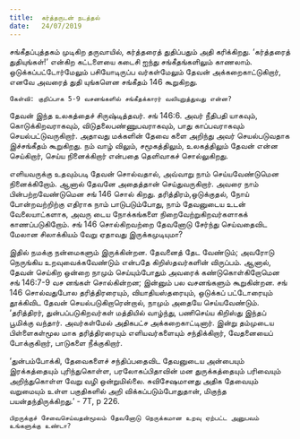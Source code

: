 ```yaml
---
title:  கர்த்தருடன் நடத்தல்
date:   24/07/2019
---
```


சங்கீதப்புத்தகம் முடிகிற தருவாயில், கர்த்தரைத் துதிப்பதும் அதி கரிக்கிறது. ‘கர்த்தரைத் துதியுங்கள்!’ என்கிற கட்டளையை கடைசி ஐந்து சங்கீதங்களிலும் காணலாம். ஒடுக்கப்பட்டோர்மேலும் பசியோடிருப்ப வர்கள்மேலும் தேவன் அக்கறைகாட்டுகிறார், எனவே அவரைத் துதி யுங்களென சங்கீதம் 146 கூறுகிறது.

`கேள்வி: குறிப்பாக 5-9 வசனங்களில் சங்கீதக்காரர் வலியுறுத்துவது என்ன?`

தேவன் இந்த உலகத்தைச் சிருஷ்டித்தவர். சங் 146:6. அவர் நீதிபதி யாகவும், கொடுக்கிறவராகவும், விடுதலைபண்ணுபவராகவும், பாது காப்பவராகவும் செயல்பட்டுவருகிறார். அதாவது மக்களின் தேவை களை அறிந்து அவர் செயல்படுவதாக இச்சங்கீதம் கூறுகிறது. நம் வாழ் விலும், சமூகத்திலும், உலகத்திலும் தேவன் என்ன செய்கிறார், செய்ய நினைக்கிறார் என்பதை தெளிவாகச் சொல்லுகிறது.

எளியவருக்கு உதவும்படி தேவன் சொல்வதால், அவ்வாறு நாம் செய்யவேண்டுமென நினைக்கிறோம். ஆனால் தேவனே அதைத்தான் செய்துவருகிறார். அவரை நாம் பின்பற்றவேண்டுமென சங் 146 சொல் கிறது. தரித்திரம்,ஒடுக்குதல், நோய் போன்றவற்றிற்கு எதிராக நாம் பாடுபடும்போது, நாம் தேவனுடைய உடன் வேலையாட்களாக, அவரு டைய நோக்கங்களை நிறைவேற்றுகிறவர்களாகக் காணப்படுகிறோம். சங் 146 சொல்கிறவற்றை தேவனோடு சேர்ந்து செய்வதைவிட மேலான சிலாக்கியம் வேறு ஏதாவது இருக்கமுடியுமா?

இதில் நமக்கு நன்மைகளும் இருக்கின்றன. தேவனைத் தேட வேண்டும்; அவரோடு நெருங்கிய உறவுவைக்கவேண்டும் என்பதே கிறிஸ்தவர்களின் விருப்பம். ஆனால், தேவன் செய்கிற ஒன்றை நாமும் செய்யும்போதும் அவரைக் கண்டுகொள்கிறோமென சங் 146:7-9 வச னங்கள் சொல்கின்றன; இன்னும் பல வசனங்களும் கூறுகின்றன. சங் 146 சொல்வதுபோல தரித்திரரையும், வியாதியஸ்தரையும், ஒடுக்கப் பட்டோரையும் தூக்கிவிட தேவன் செயல்படுகிறாரென்றால், நாமும் அதையே செய்யவேண்டும். ‘தரித்திரர், துன்பப்படுகிறவர்கள் மத்தியில் வாழ்ந்து, பணிசெய்ய கிறிஸ்து இந்தப் பூமிக்கு வந்தார். அவர்கள்மேல் அதிகபட்ச அக்கறைகாட்டினார். இன்று தம்முடைய பிள்ளைகள்மூல மாக தரித்திரரையும் எளியவர்களையும் சந்திக்கிறார், வேதனையைப் போக்குகிறார், பாடுகளை நீக்குகிறார்.

‘துன்பம்போக்கி, தேவைகளைச் சந்திப்பதைவிட தேவனுடைய அன்பையும் இரக்கத்தையும் புரிந்துகொள்ள, பரலோகப்பிதாவின் மன துருக்கத்தையும் பரிவையும் அறிந்துகொள்ள வேறு வழி ஒன்றுமில்லை. சுவிசேஷமானது அதிக தேவையும் வறுமையும் உள்ள பகுதிகளில் அறி விக்கப்படும்போதுதான், மிகுந்த பயன்தந்திருக்கிறது.’ - 7T, p 226.

`பிறருக்குச் சேவைசெய்வதன்மூலம் தேவனோடு நெருக்கமான உறவு ஏற்பட்ட அனுபவம் உங்களுக்கு உண்டா?`